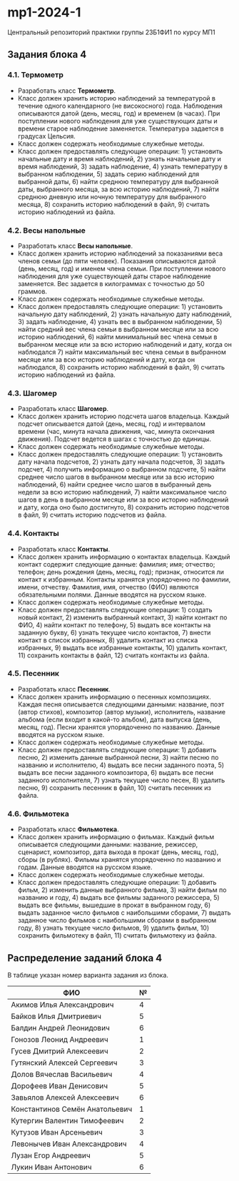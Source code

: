 # mp1-2024-1
Центральный репозиторий практики группы 23Б1ФИ1 по курсу МП1

## Задания блока 4

### 4.1. Термометр

* Разработать класс **Термометр**.
* Класс должен хранить историю наблюдений за температурой в течение одного календарного (не високосного) года. Наблюдения описываются датой (день, месяц, год) и временем (в часах). При поступлении нового наблюдения для уже существующих даты и времени старое наблюдение заменяется. Температура задается в градусах Цельсия.
* Класс должен содержать необходимые служебные методы.
* Класс должен предоставлять следующие операции: 1) установить начальные дату и время наблюдений, 2) узнать начальные дату и время наблюдений, 3) задать наблюдение, 4) узнать температуру в выбранном наблюдении, 5) задать серию наблюдений для выбранной даты, 6) найти среднюю температуру для выбранной даты, выбранного месяца, за всю историю наблюдений, 7) найти среднюю дневную или ночную температуру для выбранного месяца, 8) сохранить историю наблюдений в файл, 9) считать историю наблюдений из файла.

### 4.2. Весы напольные

* Разработать класс **Весы напольные**.
* Класс должен хранить историю наблюдений за показаниями веса членов семьи (до пяти человек). Показания описываются датой (день, месяц, год) и именем члена семьи. При поступлении нового наблюдения для уже существующей даты старое наблюдение заменяется. Вес задается в килограммах с точностью до 50 граммов.
* Класс должен содержать необходимые служебные методы.
* Класс должен предоставлять следующие операции: 1) установить начальную дату наблюдений, 2) узнать начальную дату наблюдений, 3) задать наблюдение, 4) узнать вес в выбранном наблюдении, 5) найти средний вес члена семьи в выбранном месяце или за всю историю наблюдений, 6) найти минимальный вес члена семьи в выбранном месяце или за всю историю наблюдений и дату, когда он наблюдался 7) найти максимальный вес члена семьи в выбранном месяце или за всю историю наблюдений и дату, когда он наблюдался, 8) сохранить историю наблюдений в файл, 9) считать историю наблюдений из файла.

### 4.3. Шагомер

* Разработать класс **Шагомер**.
* Класс должен хранить историю подсчета шагов владельца. Каждый подсчет описывается датой (день, месяц, год) и интервалом времени (час, минута начала движения, час, минута окончания движения). Подсчет ведется в шагах с точностью до единицы.
* Класс должен содержать необходимые служебные методы.
* Класс должен предоставлять следующие операции: 1) установить дату начала подсчетов, 2) узнать дату начала подсчетов, 3) задать подсчет, 4) получить информацию о выбранном подсчете, 5) найти среднее число шагов в выбранном месяце или за всю историю наблюдений, 6) найти среднее число шагов в выбранный день недели за всю историю наблюдений, 7) найти максимальное число шагов в день в выбранном месяце или за всю историю наблюдений и дату, когда оно было достигнуто, 8) сохранить историю подсчетов в файл, 9) считать историю подсчетов из файла.

### 4.4. Контакты

* Разработать класс **Контакты**.
* Класс должен хранить информацию о контактах владельца. Каждый контакт содержит следующие данные: фамилия; имя; отчество; телефон; день рождения (день, месяц, год); признак, относится ли контакт к избранным. Контакты хранятся упорядоченно по фамилии, имени, отчеству. Фамилия, имя, отчество (ФИО) являются обязательными полями. Данные вводятся на русском языке.
* Класс должен содержать необходимые служебные методы.
* Класс должен предоставлять следующие операции: 1) создать новый контакт, 2) изменить выбранный контакт, 3) найти контакт по ФИО, 4) найти контакт по телефону, 5) выдать все контакты на заданную букву, 6) узнать текущее число контактов, 7) внести контакт в список избранных, 8) удалить контакт из списка избранных, 9) выдать все избранные контакты, 10) удалить контакт, 11) сохранить контакты в файл, 12) считать контакты из файла.

### 4.5. Песенник

* Разработать класс **Песенник**.
* Класс должен хранить информацию о песенных композициях. Каждая песня описывается следующими данными: название, поэт (автор стихов), композитор (автор музыки), исполнитель, название альбома (если входит в какой-то альбом), дата выпуска (день, месяц, год). Песни хранятся упорядоченно по названию. Данные вводятся на русском языке.
* Класс должен содержать необходимые служебные методы.
* Класс должен предоставлять следующие операции: 1) добавить песню, 2) изменить данные выбранной песни, 3) найти песню по названию и исполнителю, 4) выдать все песни заданного поэта, 5) выдать все песни заданного композитора, 6) выдать все песни заданного исполнителя, 7) узнать текущее число песен, 8) удалить песню, 9) сохранить песенник в файл, 10) считать песенник из файла.

### 4.6. Фильмотека

* Разработать класс **Фильмотека**.
* Класс должен хранить информацию о фильмах. Каждый фильм описывается следующими данными: название, режиссер, сценарист, композитор, дата выхода в прокат (день, месяц, год), сборы (в рублях). Фильмы хранятся упорядоченно по названию и годам. Данные вводятся на русском языке.
* Класс должен содержать необходимые служебные методы.
* Класс должен предоставлять следующие операции: 1) добавить фильм, 2) изменить данные выбранного фильма, 3) найти фильм по названию и году, 4) выдать все фильмы заданного режиссера, 5) выдать все фильмы, вышедшие в прокат в выбранном году, 6) выдать заданное число фильмов с наибольшими сборами, 7) выдать заданное число фильмов с наибольшими сборами в выбранном году, 8) узнать текущее число фильмов, 9) удалить фильм, 10) сохранить фильмотеку в файл, 11) считать фильмотеку из файла.


## Распределение заданий блока 4

В таблице указан номер варианта задания из блока.

| ФИО                            | №    |
| ------------------------------ | ---- |
| Акимов Илья Александрович      | 4    |
| Байков Илья Дмитриевич         | 5    |
| Балдин Андрей Леонидович       | 6    |
| Гонозов Леонид Андреевич       | 1    |
| Гусев Дмитрий Алексеевич       | 2    |
| Гутянский Алексей Сергеевич    | 3    |
| Долов Вячеслав Васильевич      | 4    |
| Дорофеев Иван Денисович        | 5    |
| Завьялов Алексей Алексеевич    | 6    |
| Константинов Семён Анатольевич | 1    |
| Кутергин Валентин Тимофеевич   | 2    |
| Кутузов Иван Арсеньевич        | 3    |
| Левонычев Иван Александрович   | 4    |
| Лузан Егор Андреевич           | 5    |
| Лукин Иван Антонович           | 6    |

